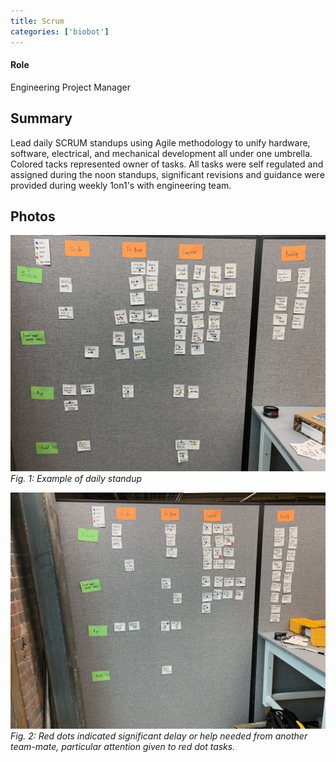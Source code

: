 ```yaml
---
title: Scrum
categories: ['biobot']
---
```

#### Role
Engineering Project Manager

## Summary

Lead daily SCRUM standups using Agile methodology to unify hardware, software, electrical, and mechanical development all under one umbrella. Colored tacks represented owner of tasks. All tasks were self regulated and assigned during the noon standups, significant revisions and guidance were provided during weekly 1on1's with engineering team.


## Photos
![](IMG_2689.JPEG)
*Fig. 1: Example of daily standup*

![](IMG_2758.JPEG)
*Fig. 2: Red dots indicated significant delay or help needed from another team-mate, particular attention given to red dot tasks.*
